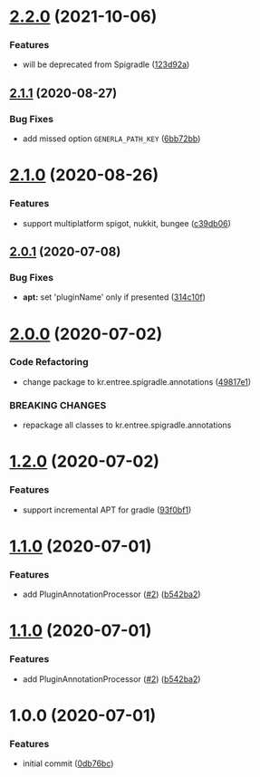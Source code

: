 # [2.2.0](https://github.com/spigradle/spigradle-annotations/compare/v2.1.1...v2.2.0) (2021-10-06)


### Features

* will be deprecated from Spigradle ([123d92a](https://github.com/spigradle/spigradle-annotations/commit/123d92a50502e7a1f4c806918ec54761f731f8d2))

## [2.1.1](https://github.com/spigradle/spigradle-annotations/compare/v2.1.0...v2.1.1) (2020-08-27)


### Bug Fixes

* add missed option `GENERLA_PATH_KEY` ([6bb72bb](https://github.com/spigradle/spigradle-annotations/commit/6bb72bbdd00040e991a00381f32d75373dc85930))

# [2.1.0](https://github.com/spigradle/spigradle-annotations/compare/v2.0.1...v2.1.0) (2020-08-26)


### Features

* support multiplatform spigot, nukkit, bungee ([c39db06](https://github.com/spigradle/spigradle-annotations/commit/c39db06e2ed069a0ecb9e45c4194c57a0638ccf7))

## [2.0.1](https://github.com/spigradle/spigradle-annotations/compare/v2.0.0...v2.0.1) (2020-07-08)


### Bug Fixes

* **apt:** set 'pluginName' only if presented ([314c10f](https://github.com/spigradle/spigradle-annotations/commit/314c10f38d82a46183d052e79363af70d2eb6878))

# [2.0.0](https://github.com/spigradle/spigradle-annotations/compare/v1.2.0...v2.0.0) (2020-07-02)


### Code Refactoring

* change package to kr.entree.spigradle.annotations ([49817e1](https://github.com/spigradle/spigradle-annotations/commit/49817e1a700fab3a57bce02c15daebf70d4294e9))


### BREAKING CHANGES

* repackage all classes to kr.entree.spigradle.annotations

# [1.2.0](https://github.com/spigradle/spigradle-annotations/compare/v1.1.0...v1.2.0) (2020-07-02)


### Features

* support incremental APT for gradle ([93f0bf1](https://github.com/spigradle/spigradle-annotations/commit/93f0bf1eea19eb762a90aee9285b88425aa30287))

# [1.1.0](https://github.com/spigradle/spigradle-annotations/compare/v1.0.0...v1.1.0) (2020-07-01)


### Features

* add PluginAnnotationProcessor ([#2](https://github.com/spigradle/spigradle-annotations/issues/2)) ([b542ba2](https://github.com/spigradle/spigradle-annotations/commit/b542ba273598bc85e11f6c3ff891714c1605aa15))

# [1.1.0](https://github.com/spigradle/spigradle-annotations/compare/v1.0.0...v1.1.0) (2020-07-01)


### Features

* add PluginAnnotationProcessor ([#2](https://github.com/spigradle/spigradle-annotations/issues/2)) ([b542ba2](https://github.com/spigradle/spigradle-annotations/commit/b542ba273598bc85e11f6c3ff891714c1605aa15))

# 1.0.0 (2020-07-01)


### Features

* initial commit ([0db76bc](https://github.com/EntryPointKR/spigradle-annotations/commit/0db76bc47680121552915a4d9c4fb58bffe0c403))
